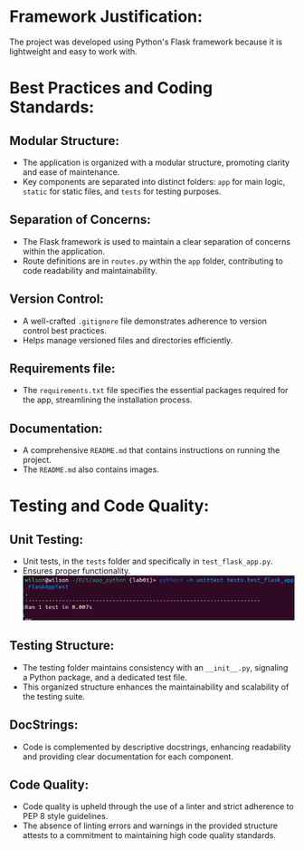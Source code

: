 # Framework Justification:
The project was developed using Python's Flask framework because it is lightweight and easy to work with.

# Best Practices and Coding Standards:

## Modular Structure:

- The application is organized with a modular structure, promoting clarity and ease of maintenance.
- Key components are separated into distinct folders: `app` for main logic, `static` for static files, and `tests` for testing purposes.

## Separation of Concerns:

- The Flask framework is used to maintain a clear separation of concerns within the application.
- Route definitions are in `routes.py` within the `app` folder, contributing to code readability and maintainability.

## Version Control:

- A well-crafted `.gitignore` file demonstrates adherence to version control best practices.
- Helps manage versioned files and directories efficiently.

## Requirements file:

- The `requirements.txt` file specifies the essential packages required for the app, streamlining the installation process.

## Documentation:

- A comprehensive `README.md` that contains instructions on running the project.
- The `README.md` also contains images. 

# Testing and Code Quality:

## Unit Testing:

- Unit tests, in the `tests` folder and specifically in `test_flask_app.py`.
- Ensures proper functionality.
\
![unit testing image](image-2.png)

## Testing Structure:

- The testing folder maintains consistency with an `__init__.py`, signaling a Python package, and a dedicated test file.
- This organized structure enhances the maintainability and scalability of the testing suite.

## DocStrings: 
- Code is complemented by descriptive docstrings, enhancing readability and providing clear documentation for each component.

## Code Quality:

- Code quality is upheld through the use of a linter and strict adherence to PEP 8 style guidelines.
- The absence of linting errors and warnings in the provided structure attests to a commitment to maintaining high code quality standards.